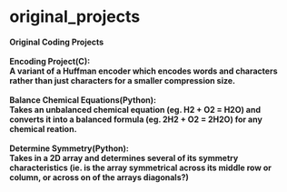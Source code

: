 # original_projects
<b>Original Coding Projects<b><br>
<br>
<b>Encoding Project(C):<b> <br>
A variant of a Huffman encoder which encodes words and characters rather than just characters for a smaller compression size.<br>
<br>
<b>Balance Chemical Equations(Python):<b><br>
Takes an unbalanced chemical equation (eg. H2 + O2 = H2O) and converts it into a balanced formula (eg. 2H2 + O2 = 2H2O) for any chemical reation.<br>
<br>
<b>Determine Symmetry(Python):<b><br>
Takes in a 2D array and determines several of its symmetry characteristics (ie. is the array symmetrical across its middle row or column, or across on of the arrays diagonals?)<br>
<br>
